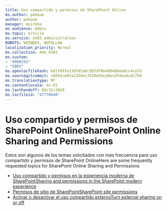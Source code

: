 ```yaml
---
title: Uso compartido y permisos de SharePoint Online
ms.author: pebaum
author: pebaum
manager: mnirkhe
ms.audience: Admin
ms.topic: article
ms.service: o365-administration
ROBOTS: NOINDEX, NOFOLLOW
localization_priority: Normal
ms.collection: Adm_O365
ms.custom:
- "9000292"
- "5803"
ms.openlocfilehash: bd1f69fe13d7d1a0c997df8e489466ee8cc4ca7d
ms.sourcegitcommit: c6692ce0fa1358ec3529e59ca0ecdfdea4cdc759
ms.translationtype: MT
ms.contentlocale: es-ES
ms.lasthandoff: 09/15/2020
ms.locfileid: "47770640"
---
```

# <a name="sharepoint-online-sharing-and-permissions"></a><span data-ttu-id="7de1f-102">Uso compartido y permisos de SharePoint Online</span><span class="sxs-lookup"><span data-stu-id="7de1f-102">SharePoint Online Sharing and Permissions</span></span>

<span data-ttu-id="7de1f-103">Estos son algunos de los temas solicitados con más frecuencia para uso compartido y permisos de SharePoint Online</span><span class="sxs-lookup"><span data-stu-id="7de1f-103">Here are some frequently requested topics for SharePoint Online Sharing and Permissions</span></span>

- [<span data-ttu-id="7de1f-104">Uso compartido y permisos en la experiencia moderna de SharePoint</span><span class="sxs-lookup"><span data-stu-id="7de1f-104">Sharing and permissions in the SharePoint modern experience</span></span>](https://docs.microsoft.com/sharepoint/modern-experience-sharing-permissions)
- [<span data-ttu-id="7de1f-105">Permisos de sitio de SharePoint</span><span class="sxs-lookup"><span data-stu-id="7de1f-105">SharePoint site permissions</span></span>](https://docs.microsoft.com/sharepoint/customize-sharepoint-site-permissions)
- [<span data-ttu-id="7de1f-106">Activar o desactivar el uso compartido externo</span><span class="sxs-lookup"><span data-stu-id="7de1f-106">Turn external sharing on or off</span></span>](https://docs.microsoft.com/sharepoint/turn-external-sharing-on-or-off)